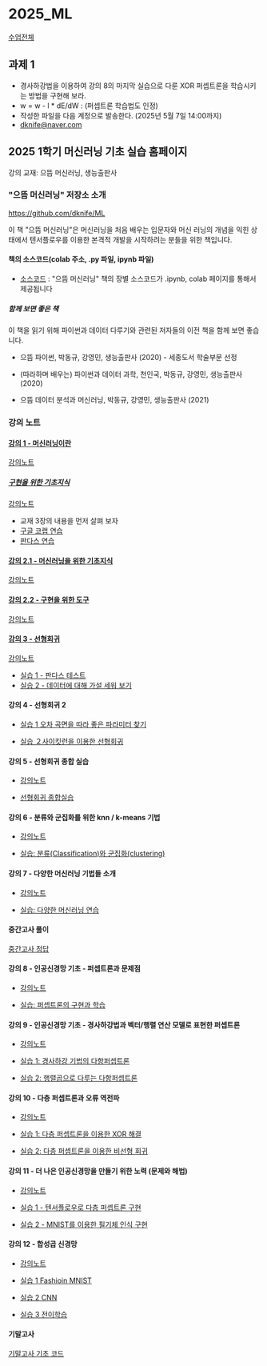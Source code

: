 # 2025_ML

[수업전체](https://github.com/dknife/dknife.github.io/wiki/Lecture_Homepage)

## 과제 1

- 경사하강법을 이용하여 강의 8의 마지막 실습으로 다룬 XOR 퍼셉트론을 학습시키는 방법을 구현해 보라.
- w = w - l * dE/dW : (퍼셉트론 학습법도 인정)
- 작성한 파일을 다음 계정으로 발송한다. (2025년 5월 7일 14:00까지)
- dknife@naver.com
  
## 2025 1학기 머신러닝 기초 실습 홈페이지

강의 교재: 으뜸 머신러닝, 생능출판사

### "으뜸 머신러닝" 저장소 소개

https://github.com/dknife/ML

이 책 "으뜸 머신러닝"은 머신러닝을 처음 배우는 입문자와 머신 러닝의 개념을 익힌 상태에서 텐서플로우를 이용한 본격적 개발을 시작하려는 분들을 위한 책입니다.

#### 책의 소스코드(colab 주소, .py 파일, ipynb 파일)
* [소스코드](https://github.com/dknife/ML/tree/main/Source/README.md)
: "으뜸 머신러닝" 책의 장별 소스코드가 .ipynb, colab 페이지를 통해서 제공됩니다

##### 함께 보면 좋은 책

이 책을 읽기 위해 파이썬과 데이터 다루기와 관련된 저자들의 이전 책을 함께 보면 좋습니다. 

* 으뜸 파이썬, 박동규, 강영민, 생능출판사 (2020) - 세종도서 학술부문 선정

* (따라하며 배우는) 파이썬과 데이터 과학, 천인국, 박동규, 강영민, 생능출판사 (2020)

* 으뜸 데이터 분석과 머신러닝, 박동규, 강영민, 생능출판사 (2021)

### 강의 노트

#### [강의 1 - 머신러닝이란](https://github.com/dknife/2025_ML/raw/main/Lec/01%EC%9E%A5_%EB%A8%B8%EC%8B%A0%EB%9F%AC%EB%8B%9D%EC%9D%B4%EB%9E%80.pdf)

[강의노트]((https://github.com/dknife/2025_ML/raw/main/Lec/01%EC%9E%A5_%EB%A8%B8%EC%8B%A0%EB%9F%AC%EB%8B%9D%EC%9D%B4%EB%9E%80.pdf))

##### [구현을 위한 기초지식](https://github.com/dknife/2025_ML/raw/main/Lec/03%EC%9E%A5_%EA%B5%AC%ED%98%84%EC%9D%84%EC%9C%84%ED%95%9C%20%EB%8F%84%EA%B5%AC.pdf)

[강의노트](https://github.com/dknife/2025_ML/raw/main/Lec/03%EC%9E%A5_%EA%B5%AC%ED%98%84%EC%9D%84%EC%9C%84%ED%95%9C%20%EB%8F%84%EA%B5%AC.pdf)

* 교재 3장의 내용을 먼저 살펴 보자
* [구글 코랩 연습](https://colab.research.google.com/drive/1I_4N0oOMNUjWa9pL48iCX5ypcgBy1xGm#scrollTo=aS83clRuGPss)
* [판다스 연습](https://colab.research.google.com/drive/1iRBXjqZJxPVKLBnvQVY4nSN_bQP64RDD)

#### [강의 2.1 - 머신러닝을 위한 기초지식](https://github.com/dknife/2025_ML/raw/main/Lec/02%EC%9E%A5_%EB%A8%B8%EC%8B%A0%EB%9F%AC%EB%8B%9D%EC%9D%84%20%EC%9C%84%ED%95%9C%20%EA%B8%B0%EC%B4%88%EC%A7%80%EC%8B%9D.pdf)

[강의노트](https://github.com/dknife/2025_ML/raw/main/Lec/02%EC%9E%A5_%EB%A8%B8%EC%8B%A0%EB%9F%AC%EB%8B%9D%EC%9D%84%20%EC%9C%84%ED%95%9C%20%EA%B8%B0%EC%B4%88%EC%A7%80%EC%8B%9D.pdf)

#### [강의 2.2 - 구현을 위한 도구](https://github.com/dknife/2025_ML/raw/main/Lec/03%EC%9E%A5_%EA%B5%AC%ED%98%84%EC%9D%84%EC%9C%84%ED%95%9C%20%EB%8F%84%EA%B5%AC.pdf)

[강의노트](https://github.com/dknife/2025_ML/raw/main/Lec/03%EC%9E%A5_%EA%B5%AC%ED%98%84%EC%9D%84%EC%9C%84%ED%95%9C%20%EB%8F%84%EA%B5%AC.pdf)

#### [강의 3 - 선형회귀](https://github.com/dknife/2025_ML/raw/main/Lec/04%EC%9E%A5_%EC%84%A0%ED%98%95%20%ED%9A%8C%EA%B7%80%EB%A1%9C%20%EC%9D%B4%ED%95%B4%ED%95%98%EB%8A%94%20%EC%A7%80%EB%8F%84%ED%95%99%EC%8A%B5.pdf)

[강의노트](https://github.com/dknife/2025_ML/raw/main/Lec/04%EC%9E%A5_%EC%84%A0%ED%98%95%20%ED%9A%8C%EA%B7%80%EB%A1%9C%20%EC%9D%B4%ED%95%B4%ED%95%98%EB%8A%94%20%EC%A7%80%EB%8F%84%ED%95%99%EC%8A%B5.pdf)

* [실습 1 - 판다스 테스트](https://colab.research.google.com/drive/1ilskffIYavRFGhAUSThK9DOY-WHUAEQN?usp=sharing)
* [실습 2 - 데이터에 대해 가설 세워 보기](https://colab.research.google.com/drive/1eDIiD3Pc7Dh2ujP5PX9e7BUUVa_0xVz1?usp=sharing)

#### 강의 4 - 선형회귀 2
* [실습 1 오차 곡면을 따라 좋은 파라미터 찾기](https://colab.research.google.com/drive/1p8JkOnhzB8rxaRoSeyJBJwVdPKQwmzpr?usp=sharing)

* [실습 ２사이킷런을 이용한 선형회귀](https://colab.research.google.com/drive/1NQF-ZG26E7ZfEF9MCfrBcRJKmsYxMDVp?usp=sharing)

#### 강의 5 - 선형회귀 종합 실습

* [강의노트](https://github.com/dknife/2025_ML/raw/main/Lec/04%EC%9E%A5_%EC%84%A0%ED%98%95%ED%9A%8C%EA%B7%80_%EC%A2%85%ED%95%A9%EC%8B%A4%EC%8A%B5.pdf)

* [선형회귀 종합실습](https://colab.research.google.com/drive/16Tb56ZGuaw26R-B1HXFcsa6NuhhU_N0-?usp=sharing)

#### 강의 6 - 분류와 군집화를 위한 knn / k-means 기법

* [강의노트](https://github.com/dknife/2025_ML/raw/main/Lec/05%EC%9E%A5_%EB%B6%84%EB%A5%98%EC%99%80%20%EA%B5%B0%EC%A7%91%ED%99%94%EB%A1%9C%20%EC%9D%B4%ED%95%B4%ED%95%98%EB%8A%94%20%EC%A7%80%EB%8F%84%20%ED%95%99%EC%8A%B5%EA%B3%BC%20%EB%B9%84%EC%A7%80%EB%8F%84%20%ED%95%99%EC%8A%B5.pdf)

* [실습: 분류(Classification)와 군집화(clustering)](https://colab.research.google.com/drive/1KSL8dkeySBju8TDnPkQNUo30oc7I9DYV?usp=sharing)

#### 강의 7 - 다양한 머신러닝 기법들 소개

* [강의노트](https://github.com/dknife/2025_ML/raw/main/Lec/06%EC%9E%A5_%EB%8B%A4%EC%96%91%ED%95%9C%20%EB%A8%B8%EC%8B%A0%EB%9F%AC%EB%8B%9D%20%EA%B8%B0%EB%B2%95%EB%93%A4%20-%20%EB%8B%A4%ED%95%AD%20%ED%9A%8C%EA%B7%80%2C%20%EA%B2%B0%EC%A0%95%20%ED%8A%B8%EB%A6%AC%2C%20SVM.pdf)

* [실습: 다양한 머신러닝 연습](https://colab.research.google.com/drive/1HXHCs301K7Fmjoz-N4Ehfz6Nf0elC2k3?usp=sharing)

#### 중간고사 풀이

[중간고사 정답](https://colab.research.google.com/drive/1b__ZJIt-lIImWWYeFV6IFana-Xgn_xxD?usp=sharing)

#### 강의 8 - 인공신경망 기초 - 퍼셉트론과 문제점

* [강의노트](https://github.com/dknife/2025_ML/raw/main/Lec/07%EC%9E%A5_%EC%9D%B8%EA%B3%B5%20%EC%8B%A0%EA%B2%BD%EB%A7%9D%20%EA%B8%B0%EC%B4%88%20-%20Part1%20%ED%8D%BC%EC%85%89%ED%8A%B8%EB%A1%A0%EA%B3%BC%20%EB%AC%B8%EC%A0%9C.pdf)

* [실습: 퍼셉트론의 구현과 학습](https://colab.research.google.com/drive/1CakzEE77Hzg6Gcy9NIvXhwURaHqzugsu?usp=sharing)


#### 강의 9 - 인공신경망 기초 - 경사하강법과 벡터/행렬 연산 모델로 표현한 퍼셉트론
* [강의노트](https://github.com/dknife/2025_ML/raw/main/Lec/07%EC%9E%A5_%EC%9D%B8%EA%B3%B5%20%EC%8B%A0%EA%B2%BD%EB%A7%9D%20%EA%B8%B0%EC%B4%88%20-%20Part2%20%EA%B2%BD%EC%82%AC%ED%95%98%EA%B0%95%EB%B2%95%EA%B3%BC%ED%8D%BC%EC%85%89%ED%8A%B8%EB%A1%A0.pdf)

* [실습 1: 경사하강 기법의 다항퍼셉트론](https://colab.research.google.com/drive/1p2pvjiEZSQfIQGG6OPur8s2XFmmcR2hC?usp=sharing)

* [실습 2: 행렬곱으로 다루는 다항퍼셉트론](https://colab.research.google.com/drive/18JJRz4GdPAbeL9fQm5uG41h2nSvEHmZq?usp=sharing)

#### 강의 10 - 다층 퍼셉트론과 오류 역전파
* [강의노트](https://github.com/dknife/2025_ML/raw/main/Lec/07%EC%9E%A5_%EC%9D%B8%EA%B3%B5%20%EC%8B%A0%EA%B2%BD%EB%A7%9D%20%EA%B8%B0%EC%B4%88%20-%20Part3%20%EB%8B%A4%EC%B8%B5%ED%8D%BC%EC%85%89%ED%8A%B8%EB%A1%A0%EC%9D%98%20%ED%95%99%EC%8A%B5.pdf)

* [실습 1: 다층 퍼셉트론을 이용한 XOR 해결](https://colab.research.google.com/drive/1obkHsk7IZ71FRdEeuRn6ONoBcJaCvUZG?usp=sharing)

* [실습 2: 다층 퍼셉트론을 이용한 비선형 회귀](https://colab.research.google.com/drive/1oTanmJQ-Vw-jzhykwGPq-JAVDVUmSuzD?usp=sharing)


#### 강의 11 - 더 나은 인공신경망을 만들기 위한 노력 (문제와 해법)

* [강의노트](https://github.com/dknife/2025_ML/raw/main/Lec/08%EC%9E%A5_%EA%B3%A0%EA%B8%89%20%EC%9D%B8%EA%B3%B5%20%EC%8B%A0%EA%B2%BD%EB%A7%9D%20%EA%B5%AC%ED%98%84.pdf)

* [실습 1 - 텐서플로우로 다층 퍼셉트론 구현](https://colab.research.google.com/drive/1SjCuZ3VMVjgOU28KIaAumwnF68YR2U1_)

* [실습 2 - MNIST를 이용한 필기체 인식 구현](https://colab.research.google.com/drive/1XGH73RZMYtAEZRxR5IF2lYurKhaZDfLT?usp=sharing)

#### 강의 12 - 합성곱 신경망

* [강의노트](https://github.com/dknife/2025_ML/raw/main/Lec/09%EC%9E%A5_%ED%95%A9%EC%84%B1%EA%B3%B1%EC%8B%A0%EA%B2%BD%EB%A7%9D_%EC%88%98%EC%A0%95.pdf)
  
* [실습 1 Fashioin MNIST](https://colab.research.google.com/drive/1i8Qy4ZPr2bwMzveGZr29nv7-6tifu7qt?usp=sharing)

* [실습 2 CNN](https://colab.research.google.com/drive/1If2X9viS_tB5DPAYOrgqiZ3N_yfW_z2l?usp=sharing)

* [실습 3 전이학습](https://colab.research.google.com/drive/1RTa8n9yX0wQxtO4DiAdRbcF6M4hvmQuW?usp=sharing)

#### 기말고사

[기말고사 기초 코드](https://colab.research.google.com/drive/1JuJtz3o1VdrOWRnXAeLbXcRr0XkzV2C6)
